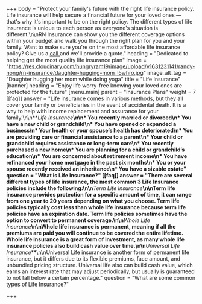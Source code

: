 +++
body = "Protect your family's future with the right life insurance policy. Life insurance will help secure a financial future for your loved ones — that's why it's important to be on the right policy. The different types of life insurance is unique to each person as everyone's situation is different.\n\nRN Insurance can show you the different coverage options within your budget and walk you through the right plan for you and your family. Want to make sure you're on the most affordable life insurance policy? Give us a [call ](tel:978-427-2544)and we'll provide a quote."
heading = "Dedicated to helping get the most quality life insurance plan"
image = "https://res.cloudinary.com/hungryram19/image/upload/v1631231141/randy-nong/rn-insurance/daughter-hugging-mom_l5whro.jpg"
image_alt_tag = "Daughter hugging her mom while doing yoga"
title = "Life Insurance"
[banner]
heading = "Enjoy life worry-free knowing your loved ones are protected for the future"
[menu.main]
parent = "Insurance Plans"
weight = 7
[[faq]]
answer = "Life insurance comes in various methods, but they all cover your family or beneficiaries in the event of accidental death. It is a way to help with income replacement and assurance for your family.\n\n**_Life Insurance_**\n\n* You recently married or divorced\n* You have a new child or grandchild\n* You have opened or expanded a business\n* Your health or your spouse’s health has deteriorated\n* You are providing care or financial assistance to a parent\n* Your child or grandchild requires assistance or long-term care\n* You recently purchased a new home\n* You are planning for a child or grandchild’s education\n* You are concerned about retirement income\n* You have refinanced your home mortgage in the past six months\n* You or your spouse recently received an inheritance\n* You have a sizable estate"
question = "What is Life Insurance?"
[[faq]]
answer = "There are several different types of life insurance, the most common 3 Life Insurance policies include the following:\n\n**_Term Life Insurance_**\n\nTerm life insurance provides protection for a specific amount of time, it can range from one year to 20 years depending on what you choose. Term life policies typically cost less than whole life insurance because term life policies have an expiration date. Term life policies sometimes have the option to convert to permanent coverage.\n\n**_Whole Life Insurance_**\n\nWhole life insurance is permanent, meaning if all the premiums are paid you will continue to be covered the entire lifetime. Whole life insurance is a great form of investment, as many whole life insurance policies also build cash value over time.\n\n**_Universal Life Insurance_**\n\nUniversal Life insurance is another form of permanent life insurance, but it differs due to its flexible premiums, face amount, and unbundled pricing structure. Universal life also can build cash value, which earns an interest rate that may adjust periodically, but usually is guaranteed to not fall below a certain percentage."
question = "What are some common types of Life Insurance?"

+++

